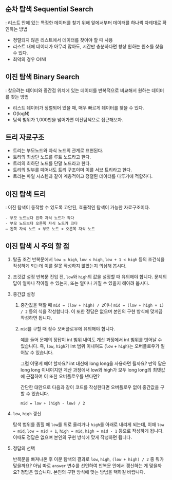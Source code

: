 ## 순차 탐색 Sequential Search

: 리스트 안에 있는 특정한 데이터를 찾기 위해 앞에서부터 데이터를 하나씩 차례대로 확인하는 방법

- 정렬되지 않은 리스트에서 데이터를 찾아야 할 때 사용
- 리스트 내에 데이터가 아무리 많아도, 시간만 충분하다면 항상 원하는 원소를 찾을 수 있다.
- 최악의 경우 O(N)

## 이진 탐색 Binary Search

: 찾으려는 데이터와 중간점 위치에 있는 데이터를 반복적으로 비교해서 원하는 데이터를 찾는 방법

- 리스트 데이터가 정렬되어 있을 때, 매우 빠르게 데이터를 찾을 수 있다.
- O(logN)
- 탐색 범위가 1,000만을 넘어가면 이진탐색으로 접근해보자.

## 트리 자료구조

- 트리는 부모노드와 자식 노드의 관계로 표현된다.
- 트리의 최상단 노드를 루트 노드라고 한다.
- 트리의 최하단 노드를 단말 노드라고 한다.
- 트리의 일부를 떼어내도 트리 구조이며 이를 서브 트리라고 한다.
- 트리는 파일 시스템과 같이 계층적이고 정렬된 데이터를 다루기에 적합하다.

## 이진 탐색 트리

: 이진 탐색이 동작할 수 있도록 고안된, 효율적인 탐색이 가능한 자료구조이다.

```
- 부모 노드보다 왼쪽 자식 노드가 작다
- 부모 노드보다 오른쪽 자식 노드가 크다
⇒ 왼쪽 자식 노드 < 부모 노드 < 오른쪽 자식 노드
```

## 이진 탐색 시 주의 할 점

1. 탈출 조건 반복문에서 `low ≤ high`, `low < high`, `low + 1 < high` 등의 조건식을 작성하게 되는데 이를 잘못 작성하지 않았는지 의심해 봅시다.
2. 초깃값 설정 반복문 진입 전, `low`와 `high`의 값을 설정할 때 유의해야 합니다. 문제의 답이 얼마나 작아질 수 있는지, 또는 얼마나 커질 수 있을지 헤아려 봅시다.
3. 중간값 설정
    1. 중간값을 택할 때 `mid = (low + high) / 2`이나 `mid = (low + high + 1) / 2` 등의 식을 작성합니다. 이 또한 정답은 없으며 본인의 구현 방식에 맞게끔 작성하면 됩니다.
    2. `mid`를 구할 때 정수 오버플로우에 유의해야 합니다.
        
        예를 들어 문제의 정답이 int 범위 내여도 계산 과정에서 int 범위를 벗어날 수 있습니다. 즉, `low`, `high`가 int 범위 이내여도 (`low` + `high`)는 오버플로우가 일어날 수 있습니다.
        
        그럼 어떻게 해야 할까요? int 대신에 long long을 사용하면 될까요? 만약 답은 long long 이내이지만 계산 과정에서 low와 high가 모두 long long의 최댓값에 근접하여 이 또한 오버플로우를 낸다면?
        
        간단한 대안으로 다음과 같이 코드를 작성한다면 오버플로우 없이 중간값을 구할 수 있습니다.
        
        `mid = low + (high - low) / 2`
        
4. `low`, `high` 갱신
    
    탐색 범위를 좁힐 때 `low`를 위로 올리거나 `high`를 아래로 내리게 되는데, 이때 `low = mid`, `low = mid + 1`, `high = mid`, `high = mid - 1` 등으로 작성하게 됩니다. 이때도 정답은 없으며 본인의 구현 방식에 맞게 작성하면 됩니다.
    
5. 정답의 선택
    
    반복문을 빠져나온 후 이분 탐색의 결과로 `low`, `high`, `(low + high) / 2` 중 뭐가 맞을까요? 아님 따로 `answer` 변수를 선언하여 반복문 안에서 갱신하는 게 맞을까요? 정답은 없습니다. 본인의 구현 방식에 맞는 방법을 택하길 바랍니다.
